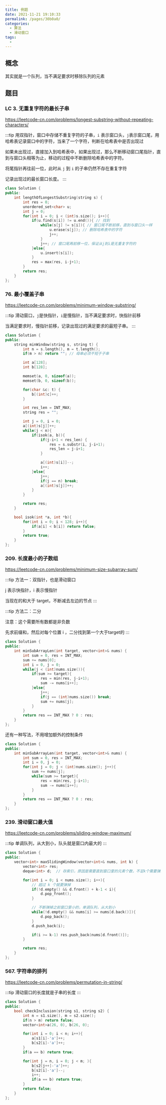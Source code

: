 ```yaml
---
title: 例题
date: 2021-11-21 19:10:33
permalink: /pages/30b0a0/
categories:
  - 算法
  - 滑动窗口
tags:
  - 
---
```



## 概念

其实就是一个队列，当不满足要求时移除队列的元素

## 题目

### LC 3. 无重复字符的最长子串

https://leetcode-cn.com/problems/longest-substring-without-repeating-characters/

:::tip
用双指针，窗口中存储不重复字符的子串，`i` 表示窗口头，`j`表示窗口尾，用哈希表记录窗口中的字符，当来了一个字符，判断在哈希表中是否出现过

如果未出现过，直接加入到哈希表中，如果出现过，那么不断移动窗口尾指针，直到与窗口头相等为止，移动的过程中不断删除哈希表中的字符。

将尾指针再往前一位，此时从 `j` 到 `i` 的子串仍然不存在重复字符

记录出现过的最长窗口长度。
:::


```cpp
class Solution {
public:
    int lengthOfLongestSubstring(string s) {
        int res = 0;
        unordered_set<char> u;
        int j = 0;
        for(int i = 0; i < (int)s.size(); i++){
            if(u.find(s[i]) != u.end()){ // 找到
                while(s[j] != s[i]){ // 窗口尾不断前移，直到与窗口头一样
                    u.erase(s[j]); // 删除哈希表中的字符
                    j++;
                }
                j++; // 窗口尾再前移一位，保证从j到i是无重复字符的
            }else{
                u.insert(s[i]);
            }
            res = max(res, i-j+1);
        } 
        return res;
    }
};
```


### 76. 最小覆盖子串

https://leetcode-cn.com/problems/minimum-window-substring/

:::tip
滑动窗口，`j`是快指针，`i`是慢指针，当不满足要求时，快指针前移

当满足要求时，慢指针前移，记录出现过的满足要求的最短子串。
:::

```cpp
class Solution {
public:
    string minWindow(string s, string t) {
        int n = s.length(), m = t.length();
        if(m > n) return ""; // 母串必须不短于子串

        int a[128];
        int b[128];

        memset(a, 0, sizeof(a));
        memset(b, 0, sizeof(b));

        for(char &c: t) {
            b[(int)c]++;
        }

        int res_len = INT_MAX;
        string res = "";

        int j = 0, i = 0;
        a[(int)s[j]]++;
        while(j < n){
            if(isok(a, b)){
                if(j-i+1 < res_len) {
                    res = s.substr(i, j-i+1);
                    res_len = j-i+1;
                }

                a[(int)s[i]]--;
                i++;
            }else{
                j++;
                if(j == n) break;
                a[(int)s[j]]++;
            }
        }

        return res;
    }

    bool isok(int *a, int *b){
        for(int i = 0; i < 128; i++){
            if(a[i] < b[i]) return false;
        }
        return true;
    }
};
```


### 209. 长度最小的子数组

https://leetcode-cn.com/problems/minimum-size-subarray-sum/

:::tip
方法一：双指针，也是滑动窗口

j 表示快指针，i 表示慢指针

当现在的和大于 target，不断减去左边的节点
:::

:::tip
方法二：二分

注意：这个需要所有数都是非负数

先求前缀和，然后对每个位置 i ，二分找到第一个大于target的
:::


```cpp
class Solution {
public:
    int minSubArrayLen(int target, vector<int>& nums) {
        int sum = 0, res = INT_MAX;
        sum += nums[0];
        int i = 0, j = 0;
        while(j < (int)nums.size()){
            if(sum >= target){
                res = min(res, j-i+1);
                sum -= nums[i++];
            }else{
                j++;
                if(j == (int)nums.size()) break;
                sum += nums[j];
            }
        }
        return res == INT_MAX ? 0 : res;
    }
};
```

还有一种写法，不用增加额外的控制条件

```cpp
class Solution {
public:
    int minSubArrayLen(int target, vector<int>& nums) {
        int sum = 0, res = INT_MAX;
        int i = 0, j = 0;
        for(int j = 0; j < (int)nums.size(); j++){
            sum += nums[j];
            while(sum >= target){
                res = min(res, j-i+1);
                sum -= nums[i++];
            }
        }
        return res == INT_MAX ? 0 : res;
    }
};
```


### 239. 滑动窗口最大值

https://leetcode-cn.com/problems/sliding-window-maximum/


:::tip
单调队列，从大到小，队头就是窗口内最大的
:::

```cpp
class Solution {
public:
    vector<int> maxSlidingWindow(vector<int>& nums, int k) {
        vector<int> res;
        deque<int> d;  // 存索引，原因是需要直到窗口里的元素个数，不足k个需要弹掉

        for(int i = 0; i < nums.size(); i++){
            // 超过 k 个就要弹掉
            if(!d.empty() && d.front() + k-1 < i){
                d.pop_front();
            }

            // 不断弹掉之前窗口里小的，单调队列，从大到小
            while(!d.empty() && nums[i] >= nums[d.back()]){
                d.pop_back();
            }
            d.push_back(i);

            if(i >= k-1) res.push_back(nums[d.front()]);
        }

        return res;
    }
};
```


### 567. 字符串的排列

https://leetcode-cn.com/problems/permutation-in-string/

:::tip
滑动窗口的长度就是子串的长度
:::

```cpp
class Solution {
public:
    bool checkInclusion(string s1, string s2) {
        int n = s1.size(), m = s2.size();
        if(n > m) return false;
        vector<int>a(26, 0), b(26, 0);

        for(int i = 0; i < n; i++){
            a[s1[i]-'a']++;
            b[s2[i]-'a']++;
        }
        if(a == b) return true;

        for(int j = n, i = 0; j < m; ){
            b[s2[j++]-'a']++;
            b[s2[i]-'a']--;
            i++;
            if(a == b) return true;
        }
        return false;
    }
};
```
